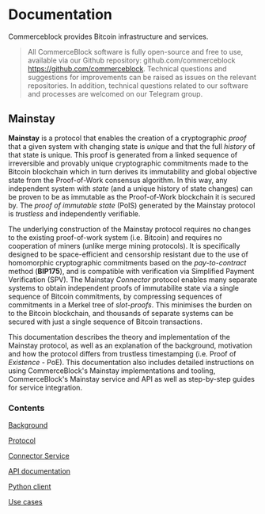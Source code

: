# Documentation

Commerceblock provides Bitcoin infrastructure and services. 

> All CommerceBlock software is fully open-source and free to use, available via our Github repository:
> github.com/commerceblock <https://github.com/commerceblock>. Technical questions and suggestions
> for improvements can be raised as issues on the relevant repositories. In addition, technical questions related
> to our software and processes are welcomed on our Telegram group.

## Mainstay

**Mainstay** is a protocol that enables the creation of a cryptographic *proof* that a given system with changing state is *unique* and that the full *history* of that state is unique. This proof is generated from a linked sequence of irreversible and provably unique cryptographic commitments made to the Bitcoin blockchain which in turn derives its immutability and global objective state from the Proof-of-Work consensus algorithm. In this way, any independent system with *state* (and a unique history of state changes) can be proven to be as immutable as the Proof-of-Work blockchain it is secured by. The *proof of immutable state* (PoIS) generated by the Mainstay protocol is *trustless* and independently verifiable.

The underlying construction of the Mainstay protocol requires no changes to the existing
proof-of-work system (i.e. Bitcoin) and requires no cooperation of miners (unlike merge mining protocols). It is specifically designed to be space-efficient and censorship resistant due to the use of homomorphic cryptographic commitments based on the *pay-to-contract* method (**BIP175**), and is compatible with verification via Simplified Payment Verification (SPV). The Mainstay *Connector* protocol enables many separate systems to obtain independent proofs of immutabilite state via a single sequence of Bitcoin commitments, by compressing sequences of commitments in a Merkel tree of *slot-proofs*. This minimises the burden on to the Bitcoin blockchain, and thousands of separate systems can be secured with just a single sequence of Bitcoin transactions. 

This documentation describes the theory and implementation of the Mainstay protocol, as well as an explanation of the background, motivation and how the protocol differs from trustless timestamping (i.e. Proof of *Existence* - PoE). This documentation also includes detailed instructions on using CommerceBlock's Mainstay implementations and tooling, CommerceBlock's Mainstay service and API as well as step-by-step guides for service integration. 

### Contents

[Background](mainstay-background.md)

[Protocol](mainstay-protocol.md)

[Connector Service](mainstay-con.md)

[API documentation](mainstay-api.md)

[Python client](mainstay-client.md)

[Use cases](mainstay-use.md)
